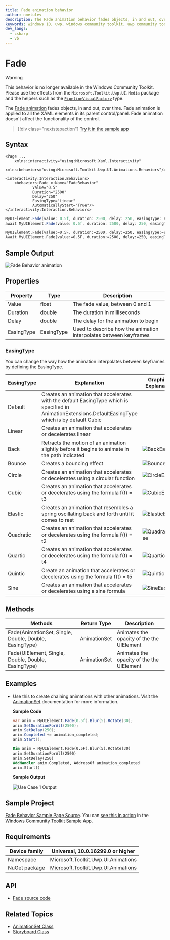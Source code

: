 ```yaml
---
title: Fade animation behavior
author: nmetulev
description: The Fade animation behavior fades objects, in and out, over time and delay. It can be used along side other animations directly through XAML or code (outdated docs).
keywords: windows 10, uwp, windows community toolkit, uwp community toolkit, uwp toolkit, fade, fade animation
dev_langs:
  - csharp
  - vb
---
```


# Fade

> [!WARNING]
> This behavior is no longer available in the Windows Community Toolkit. Please use the effects from the `Microsoft.Toolkit.Uwp.UI.Media` package and the helpers such as the [`PipelineVisualFactory`](/dotnet/api/microsoft.toolkit.uwp.ui.media.PipelineVisualFactory) type.

The [Fade animation](/dotnet/api/microsoft.toolkit.uwp.ui.animations.animationextensions.fade) fades objects, in and out, over time. Fade animation is applied to all the XAML elements in its parent control/panel. Fade animation doesn't affect the functionality of the control.

> [!div class="nextstepaction"]
> [Try it in the sample app](uwpct://Animations?sample=Fade)

## Syntax

```xaml
<Page ...
    xmlns:interactivity="using:Microsoft.Xaml.Interactivity"  
    xmlns:behaviors="using:Microsoft.Toolkit.Uwp.UI.Animations.Behaviors"/>

<interactivity:Interaction.Behaviors>
    <behaviors:Fade x:Name="FadeBehavior" 
            Value="0.5" 
            Duration="2500" 
            Delay="250"
            EasingType="Linear"
            AutomaticallyStart="True"/>
</interactivity:Interaction.Behaviors>
```

```csharp
MyUIElement.Fade(value: 0.5f, duration: 2500, delay: 250, easingType: EasingType.Default).Start();
await MyUIElement.Fade(value: 0.5f, duration: 2500, delay: 250, easingType: EasingType.Default).StartAsync();  //Fade animation can be awaited
```

```vb
MyUIElement.Fade(value:=0.5F, duration:=2500, delay:=250, easingType:=EasingType.[Default]).Start()
Await MyUIElement.Fade(value:=0.5F, duration:=2500, delay:=250, easingType:=EasingType.[Default]).StartAsync()  ' Fade animation can be awaited
```

## Sample Output

![Fade Behavior animation](../resources/images/Animations/Fade/Sample-Output.gif)

## Properties

| Property | Type | Description |
| -- | -- | -- |
| Value | float | The fade value, between 0 and 1 |
| Duration | double | The duration in milliseconds |
| Delay | double | The delay for the animation to begin |
| EasingType | EasingType | Used to describe how the animation interpolates between keyframes |

### EasingType

You can change the way how the animation interpolates between keyframes by defining the EasingType.

| EasingType | Explanation                                                                                                | Graphical Explanation                      |
| ---------- | ---------------------------------------------------------------------------------------------------------- | ------------------------------------------ |
| Default    | Creates an animation that accelerates with the default EasingType which is specified in AnimationExtensions.DefaultEasingType which is by default Cubic |                                                                                                                           |
| Linear     | Creates an animation that accelerates or decelerates linear                                                                                             |                                                                                                                           |
| Back       | Retracts the motion of an animation slightly before it begins to animate in the path indicated                                                          | ![BackEase](/dotnet/framework/wpf/graphics-multimedia/media/backease-graph.png)           |
| Bounce     | Creates a bouncing effect                                                                                                                               | ![BounceEase](/dotnet/framework/wpf/graphics-multimedia/media/bounceease-graph.png)       |
| Circle     | Creates an animation that accelerates or decelerates using a circular function                                                                          | ![CircleEase](/dotnet/framework/wpf/graphics-multimedia/media/circleease-graph.png)       |
| Cubic      | Creates an animation that accelerates or decelerates using the formula f(t) = t3                                                                        | ![CubicEase](/dotnet/framework/wpf/graphics-multimedia/media/cubicease-graph.png)         |
| Elastic    | Creates an animation that resembles a spring oscillating back and forth until it comes to rest                                                          | ![ElasticEase](/dotnet/framework/wpf/graphics-multimedia/media/elasticease-graph.png)     |
| Quadratic  | Creates an animation that accelerates or decelerates using the formula f(t) = t2                                                                        | ![QuadraticEase](/dotnet/framework/wpf/graphics-multimedia/media/quadraticease-graph.png) |
| Quartic    | Creates an animation that accelerates or decelerates using the formula f(t) = t4                                                                        | ![QuarticEase](/dotnet/framework/wpf/graphics-multimedia/media/quarticease-graph.png)     |
| Quintic    | Create an animation that accelerates or decelerates using the formula f(t) = t5                                                                         | ![QuinticEase](/dotnet/framework/wpf/graphics-multimedia/media/quinticease-graph.png)     |
| Sine       | Creates an animation that accelerates or decelerates using a sine formula                                                                               | ![SineEase](/dotnet/framework/wpf/graphics-multimedia/media/sineease-graph.png)           |

## Methods

| Methods | Return Type | Description |
| -- | -- | -- |
| Fade(AnimationSet, Single, Double, Double, EasingType) | AnimationSet | Animates the opacity of the the UIElement |
| Fade(UIElement, Single, Double, Double, EasingType) | AnimationSet | Animates the opacity of the the UIElement |

## Examples

- Use this to create chaining animations with other animations. Visit the [AnimationSet](AnimationSet.md) documentation for more information.

    **Sample Code**

    ```csharp
    var anim = MyUIElement.Fade(0.5f).Blur(5).Rotate(30);
    anim.SetDurationForAll(2500);
    anim.SetDelay(250);
    anim.Completed += animation_completed;
    anim.Start();
    ```

    ```vb
    Dim anim = MyUIElement.Fade(0.5F).Blur(5).Rotate(30)
    anim.SetDurationForAll(2500)
    anim.SetDelay(250)
    AddHandler anim.Completed, AddressOf animation_completed
    anim.Start()
    ```

    **Sample Output**

    ![Use Case 1 Output](../resources/images/Animations/Chaining-Animations-Blur-Fade-Rotate.gif)

## Sample Project

[Fade Behavior Sample Page Source](https://github.com/windows-toolkit/WindowsCommunityToolkit/tree/rel/7.0.0/Microsoft.Toolkit.Uwp.SampleApp/SamplePages/Fade). You can [see this in action](uwpct://Animations?sample=Fade) in the [Windows Community Toolkit Sample App](https://aka.ms/windowstoolkitapp).

## Requirements

| Device family | Universal, 10.0.16299.0 or higher   |
| ---------------------------------------------------------------- | ----------------------------------- |
| Namespace                                                        | Microsoft.Toolkit.Uwp.UI.Animations |
| NuGet package | [Microsoft.Toolkit.Uwp.UI.Animations](https://www.nuget.org/packages/Microsoft.Toolkit.Uwp.UI.Animations/) |

## API

- [Fade source code](https://github.com/windows-toolkit/WindowsCommunityToolkit/blob/rel/7.0.0/Microsoft.Toolkit.Uwp.UI.Animations/Behaviors/Fade.cs)

## Related Topics

- [AnimationSet Class](./animationset.md)
- [Storyboard Class](/uwp/api/Windows.UI.Xaml.Media.Animation.Storyboard)